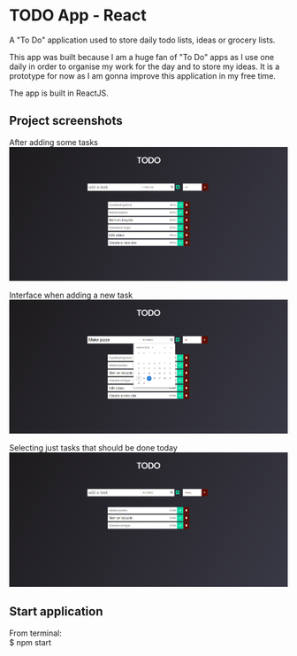 # TODO App - React

A "To Do" application used to store daily todo lists, ideas or grocery lists.

This app was built because I am a huge fan of "To Do" apps as I use one daily in order to organise my work for the day and to store my ideas. It is a prototype for now as I am gonna improve this application in my free time.

The app is built in ReactJS.

## Project screenshots

After adding some tasks
![After adding some tasks](/client/public/Photo1.jpg?raw=true "App interface")

Interface when adding a new task
![After searching for grocery list](/client/public/Photo2.jpg?raw=true)

Selecting just tasks that should be done today
![After searching for grocery list](/client/public/Photo3.jpg?raw=true)

## Start application

From terminal:  
$ npm start
